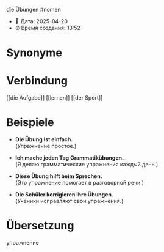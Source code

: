 die Übungen
#nomen
- 📍 Дата: 2025-04-20
- ⏰ Время создания: 13:52
# Synonyme

# Verbindung 
[[die Aufgabe]]
[[lernen]]
[[der Sport]]
# Beispiele
- **Die Übung ist einfach.**  
    (Упражнение простое.)
    
- **Ich mache jeden Tag Grammatikübungen.**  
    (Я делаю грамматические упражнения каждый день.)
    
- **Diese Übung hilft beim Sprechen.**  
    (Это упражнение помогает в разговорной речи.)
    
- **Die Schüler korrigieren ihre Übungen.**  
    (Ученики исправляют свои упражнения.)
# Übersetzung
упражнение